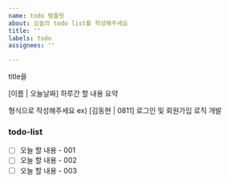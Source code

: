 ```yaml
---
name: todo 템플릿
about: 오늘의 todo list를 작성해주세요
title: ''
labels: todo
assignees: ''

---
```


title을 

[이름 | 오늘날짜] 하루간 할 내용 요약 

형식으로 작성해주세요
ex) [김동현 | 0811] 로그인 및 회원가입 로직 개발

### todo-list
  - [ ] 오늘 할 내용 - 001
  - [ ] 오늘 할 내용 - 002
  - [ ] 오늘 할 내용 - 003
